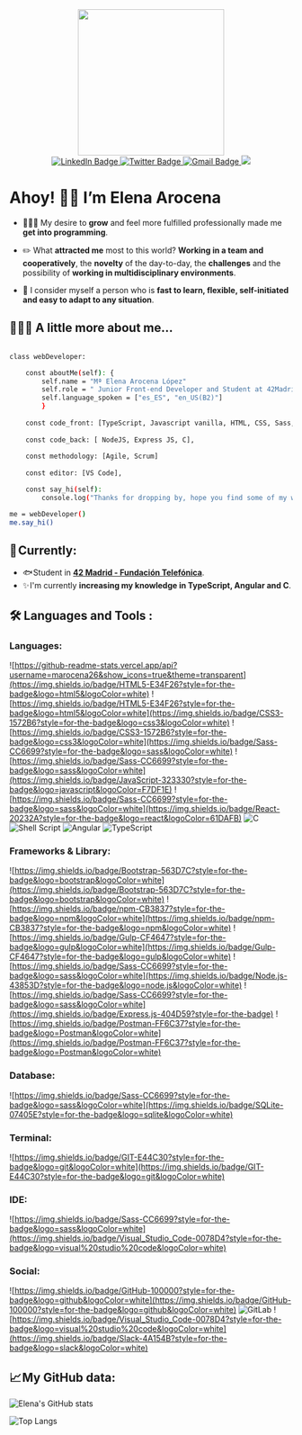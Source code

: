 <div id="header" align="center">
  <img width="260" height="260" src="https://user-images.githubusercontent.com/113302094/211284885-f4291eef-88a6-48cb-a06e-28c3481a75b0.gif">
</div>
<div id="badges" align="center">
  <a href="https://www.linkedin.com/in/maria-elena-arocena-lopez-/" target="_blank">
    <img src="https://img.shields.io/badge/LinkedIn-purple?style=for-the-badge&logo=linkedin&logoColor=white" alt="LinkedIn Badge"/>
  </a>
  <a href="https://twitter.com/marocena26" target="_blank">
    <img src="https://img.shields.io/badge/Twitter-blue?style=for-the-badge&logo=twitter&logoColor=white" alt="Twitter Badge"/>
  </a>
     <a href="mailto:mariaelena.arocena@gmail.com" target="_blank">
    <img src="https://img.shields.io/badge/Gmail-D14836?style=for-the-badge&logo=gmail&logoColor=white" alt="Gmail Badge"/>
  </a>
   </a>
     <a href="https://marocena26.github.io/elena-arocena-portfolio/index.html" target="_blank">
    <img src="https://img.shields.io/badge/Portfolio-%23000000.svg?style=for-the-badge&logo=firefox&logoColor=#FF7139"/>
  </a>
</div>  


# Ahoy! 👋🏼 I’m Elena Arocena

- 👩🏻‍💻 My desire to **grow** and feel more fulfilled professionally made me **get into programming**.

- ✏️ What **attracted me** most to this world? **Working in a team and cooperatively**, the **novelty** of the day-to-day, the **challenges** and the possibility of **working in multidisciplinary environments**. 

- 🌻 I consider myself a person who is **fast to learn, flexible, self-initiated and easy to adapt to any situation**.

## 👩🏻‍💻 A little more about me...

```bash

class webDeveloper:

    const aboutMe(self): {
        self.name = "Mª Elena Arocena López"
        self.role = " Junior Front-end Developer and Student at 42Madrid (maarocen)"
        self.language_spoken = ["es_ES", "en_US(B2)"]
        }
   
    const code_front: [TypeScript, Javascript vanilla, HTML, CSS, Sass, Grid, React.js, Angular],
    
    const code_back: [ NodeJS, Express JS, C],
    
    const methodology: [Agile, Scrum]
    
    const editor: [VS Code],

    const say_hi(self):
        console.log("Thanks for dropping by, hope you find some of my work interesting.")

me = webDeveloper()
me.say_hi()

```

## 🎯 Currently:

- 🐟 Student in **[42 Madrid - Fundación Telefónica](https://www.42madrid.com/)**.
- ✨ I'm currently **increasing my knowledge in TypeScript, Angular and C**. 

## 🛠️ Languages and Tools :

### Languages:

![https://github-readme-stats.vercel.app/api?username=marocena26&show_icons=true&theme=transparent](https://img.shields.io/badge/HTML5-E34F26?style=for-the-badge&logo=html5&logoColor=white)
![https://img.shields.io/badge/HTML5-E34F26?style=for-the-badge&logo=html5&logoColor=white](https://img.shields.io/badge/CSS3-1572B6?style=for-the-badge&logo=css3&logoColor=white)
![https://img.shields.io/badge/CSS3-1572B6?style=for-the-badge&logo=css3&logoColor=white](https://img.shields.io/badge/Sass-CC6699?style=for-the-badge&logo=sass&logoColor=white)
![https://img.shields.io/badge/Sass-CC6699?style=for-the-badge&logo=sass&logoColor=white](https://img.shields.io/badge/JavaScript-323330?style=for-the-badge&logo=javascript&logoColor=F7DF1E)
![https://img.shields.io/badge/Sass-CC6699?style=for-the-badge&logo=sass&logoColor=white](https://img.shields.io/badge/React-20232A?style=for-the-badge&logo=react&logoColor=61DAFB)
![C](https://img.shields.io/badge/c-%2300599C.svg?style=for-the-badge&logo=c&logoColor=white)
![Shell Script](https://img.shields.io/badge/shell_script-%23121011.svg?style=for-the-badge&logo=gnu-bash&logoColor=white)
![Angular](https://img.shields.io/badge/angular-%23DD0031.svg?style=for-the-badge&logo=angular&logoColor=white)
![TypeScript](https://img.shields.io/badge/typescript-%23007ACC.svg?style=for-the-badge&logo=typescript&logoColor=white)
### Frameworks & Library:
![https://img.shields.io/badge/Bootstrap-563D7C?style=for-the-badge&logo=bootstrap&logoColor=white](https://img.shields.io/badge/Bootstrap-563D7C?style=for-the-badge&logo=bootstrap&logoColor=white)
![https://img.shields.io/badge/npm-CB3837?style=for-the-badge&logo=npm&logoColor=white](https://img.shields.io/badge/npm-CB3837?style=for-the-badge&logo=npm&logoColor=white)
![https://img.shields.io/badge/Gulp-CF4647?style=for-the-badge&logo=gulp&logoColor=white](https://img.shields.io/badge/Gulp-CF4647?style=for-the-badge&logo=gulp&logoColor=white)
![https://img.shields.io/badge/Sass-CC6699?style=for-the-badge&logo=sass&logoColor=white](https://img.shields.io/badge/Node.js-43853D?style=for-the-badge&logo=node.js&logoColor=white)
![https://img.shields.io/badge/Sass-CC6699?style=for-the-badge&logo=sass&logoColor=white](https://img.shields.io/badge/Express.js-404D59?style=for-the-badge)
![https://img.shields.io/badge/Postman-FF6C37?style=for-the-badge&logo=Postman&logoColor=white](https://img.shields.io/badge/Postman-FF6C37?style=for-the-badge&logo=Postman&logoColor=white)

### Database: 
![https://img.shields.io/badge/Sass-CC6699?style=for-the-badge&logo=sass&logoColor=white](https://img.shields.io/badge/SQLite-07405E?style=for-the-badge&logo=sqlite&logoColor=white)

### Terminal: 

![https://img.shields.io/badge/GIT-E44C30?style=for-the-badge&logo=git&logoColor=white](https://img.shields.io/badge/GIT-E44C30?style=for-the-badge&logo=git&logoColor=white)

### IDE:

![https://img.shields.io/badge/Sass-CC6699?style=for-the-badge&logo=sass&logoColor=white](https://img.shields.io/badge/Visual_Studio_Code-0078D4?style=for-the-badge&logo=visual%20studio%20code&logoColor=white)

### Social: 
![https://img.shields.io/badge/GitHub-100000?style=for-the-badge&logo=github&logoColor=white](https://img.shields.io/badge/GitHub-100000?style=for-the-badge&logo=github&logoColor=white)
![GitLab](https://img.shields.io/badge/gitlab-%23181717.svg?style=for-the-badge&logo=gitlab&logoColor=white)
![https://img.shields.io/badge/Visual_Studio_Code-0078D4?style=for-the-badge&logo=visual%20studio%20code&logoColor=white](https://img.shields.io/badge/Slack-4A154B?style=for-the-badge&logo=slack&logoColor=white)

## 📈 My GitHub data:

![Elena's GitHub stats](https://github-readme-stats.vercel.app/api?username=marocena26&theme=material-palenight&layout=compact)

![Top Langs](https://github-readme-stats.vercel.app/api/top-langs/?username=marocena26&theme=material-palenight&layout=compact)



<!---
marocena26/marocena26 is a ✨ special ✨ repository because its `README.md` (this file) appears on your GitHub profile.
You can click the Preview link to take a look at your changes.
--->
